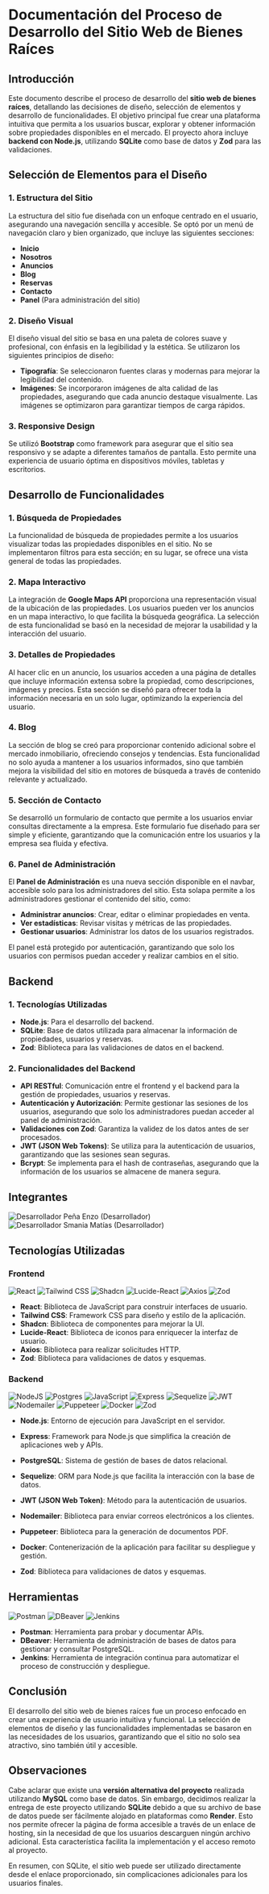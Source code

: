 # Documentación del Proceso de Desarrollo del Sitio Web de Bienes Raíces

## Introducción
Este documento describe el proceso de desarrollo del **sitio web de bienes raíces**, detallando las decisiones de diseño, selección de elementos y desarrollo de funcionalidades. El objetivo principal fue crear una plataforma intuitiva que permita a los usuarios buscar, explorar y obtener información sobre propiedades disponibles en el mercado. El proyecto ahora incluye **backend con Node.js**, utilizando **SQLite** como base de datos y **Zod** para las validaciones.

## Selección de Elementos para el Diseño

### 1. Estructura del Sitio
La estructura del sitio fue diseñada con un enfoque centrado en el usuario, asegurando una navegación sencilla y accesible. Se optó por un menú de navegación claro y bien organizado, que incluye las siguientes secciones:
- **Inicio**
- **Nosotros**
- **Anuncios**
- **Blog**
- **Reservas**
- **Contacto**
- **Panel** (Para administración del sitio)

### 2. Diseño Visual
El diseño visual del sitio se basa en una paleta de colores suave y profesional, con énfasis en la legibilidad y la estética. Se utilizaron los siguientes principios de diseño:
- **Tipografía**: Se seleccionaron fuentes claras y modernas para mejorar la legibilidad del contenido.
- **Imágenes**: Se incorporaron imágenes de alta calidad de las propiedades, asegurando que cada anuncio destaque visualmente. Las imágenes se optimizaron para garantizar tiempos de carga rápidos.

### 3. Responsive Design
Se utilizó **Bootstrap** como framework para asegurar que el sitio sea responsivo y se adapte a diferentes tamaños de pantalla. Esto permite una experiencia de usuario óptima en dispositivos móviles, tabletas y escritorios.

## Desarrollo de Funcionalidades

### 1. Búsqueda de Propiedades
La funcionalidad de búsqueda de propiedades permite a los usuarios visualizar todas las propiedades disponibles en el sitio. No se implementaron filtros para esta sección; en su lugar, se ofrece una vista general de todas las propiedades.

### 2. Mapa Interactivo
La integración de **Google Maps API** proporciona una representación visual de la ubicación de las propiedades. Los usuarios pueden ver los anuncios en un mapa interactivo, lo que facilita la búsqueda geográfica. La selección de esta funcionalidad se basó en la necesidad de mejorar la usabilidad y la interacción del usuario.

### 3. Detalles de Propiedades
Al hacer clic en un anuncio, los usuarios acceden a una página de detalles que incluye información extensa sobre la propiedad, como descripciones, imágenes y precios. Esta sección se diseñó para ofrecer toda la información necesaria en un solo lugar, optimizando la experiencia del usuario.

### 4. Blog
La sección de blog se creó para proporcionar contenido adicional sobre el mercado inmobiliario, ofreciendo consejos y tendencias. Esta funcionalidad no solo ayuda a mantener a los usuarios informados, sino que también mejora la visibilidad del sitio en motores de búsqueda a través de contenido relevante y actualizado.

### 5. Sección de Contacto
Se desarrolló un formulario de contacto que permite a los usuarios enviar consultas directamente a la empresa. Este formulario fue diseñado para ser simple y eficiente, garantizando que la comunicación entre los usuarios y la empresa sea fluida y efectiva.

### 6. Panel de Administración
El **Panel de Administración** es una nueva sección disponible en el navbar, accesible solo para los administradores del sitio. Esta solapa permite a los administradores gestionar el contenido del sitio, como:
- **Administrar anuncios**: Crear, editar o eliminar propiedades en venta.
- **Ver estadísticas**: Revisar visitas y métricas de las propiedades.
- **Gestionar usuarios**: Administrar los datos de los usuarios registrados.

El panel está protegido por autenticación, garantizando que solo los usuarios con permisos puedan acceder y realizar cambios en el sitio.

## Backend

### 1. Tecnologías Utilizadas
- **Node.js**: Para el desarrollo del backend.
- **SQLite**: Base de datos utilizada para almacenar la información de propiedades, usuarios y reservas.
- **Zod**: Biblioteca para las validaciones de datos en el backend.

### 2. Funcionalidades del Backend
- **API RESTful**: Comunicación entre el frontend y el backend para la gestión de propiedades, usuarios y reservas.
- **Autenticación y Autorización**: Permite gestionar las sesiones de los usuarios, asegurando que solo los administradores puedan acceder al panel de administración.
- **Validaciones con Zod**: Garantiza la validez de los datos antes de ser procesados.
- **JWT (JSON Web Tokens)**: Se utiliza para la autenticación de usuarios, garantizando que las sesiones sean seguras.
- **Bcrypt**: Se implementa para el hash de contraseñas, asegurando que la información de los usuarios se almacene de manera segura.

## Integrantes
![Desarrollador](https://img.icons8.com/color/48/000000/developer.png) Peña Enzo (Desarrollador)  
![Desarrollador](https://img.icons8.com/color/48/000000/developer.png) Smania Matías (Desarrollador)

## Tecnologías Utilizadas

### Frontend
![React](https://img.shields.io/badge/react-%2361DAFB.svg?style=for-the-badge&logo=react&logoColor=white) ![Tailwind CSS](https://img.shields.io/badge/tailwindcss-%2338B2AC.svg?style=for-the-badge&logo=tailwind-css&logoColor=white) ![Shadcn](https://img.shields.io/badge/shadcn-%23000000.svg?style=for-the-badge&logoColor=white) ![Lucide-React](https://img.shields.io/badge/lucide-react-%23000000.svg?style=for-the-badge&logoColor=white) ![Axios](https://img.shields.io/badge/axios-%23232B34.svg?style=for-the-badge&logo=axios&logoColor=white) ![Zod](https://img.shields.io/badge/zod-%23000000.svg?style=for-the-badge&logoColor=white)

- **React**: Biblioteca de JavaScript para construir interfaces de usuario.
- **Tailwind CSS**: Framework CSS para diseño y estilo de la aplicación.
- **Shadcn**: Biblioteca de componentes para mejorar la UI.
- **Lucide-React**: Biblioteca de iconos para enriquecer la interfaz de usuario.
- **Axios**: Biblioteca para realizar solicitudes HTTP.
- **Zod**: Biblioteca para validaciones de datos y esquemas.

### Backend
![NodeJS](https://img.shields.io/badge/node.js-6DA55F?style=for-the-badge&logo=node.js&logoColor=white) ![Postgres](https://img.shields.io/badge/postgres-%23316192.svg?style=for-the-badge&logo=postgresql&logoColor=white) ![JavaScript](https://img.shields.io/badge/javascript-%23323330.svg?style=for-the-badge&logo=javascript&logoColor=%23F7DF1E) ![Express](https://img.shields.io/badge/express-%23404D59.svg?style=for-the-badge&logo=express&logoColor=white) ![Sequelize](https://img.shields.io/badge/sequelize-%23000000.svg?style=for-the-badge&logo=sequelize&logoColor=white) ![JWT](https://img.shields.io/badge/JWT-%2321C7C1.svg?style=for-the-badge&logo=json-web-token&logoColor=white) ![Nodemailer](https://img.shields.io/badge/nodemailer-%23E5E5E5.svg?style=for-the-badge&logo=npm&logoColor=black) ![Puppeteer](https://img.shields.io/badge/puppeteer-%23000000.svg?style=for-the-badge&logo=googlechrome&logoColor=white) ![Docker](https://img.shields.io/badge/docker-%232496ED.svg?style=for-the-badge&logo=docker&logoColor=white) ![Zod](https://img.shields.io/badge/zod-%23000000.svg?style=for-the-badge&logoColor=white)

- **Node.js**: Entorno de ejecución para JavaScript en el servidor.
- **Express**: Framework para Node.js que simplifica la creación de aplicaciones web y APIs.
- **PostgreSQL**: Sistema de gestión de bases de datos relacional.
- **Sequelize**: ORM para Node.js que facilita la interacción con la base de datos.
- **JWT (JSON Web Token)**: Método para la autenticación de usuarios.
- **Nodemailer**: Biblioteca para enviar correos electrónicos a los clientes.
- **Puppeteer**: Biblioteca para la generación de documentos PDF.
- **Docker**: Contenerización de la aplicación para facilitar su despliegue y gestión.

- **Zod**: Biblioteca para validaciones de datos y esquemas.


## Herramientas

![Postman](https://img.shields.io/badge/postman-%23FF6C37.svg?style=for-the-badge&logo=postman&logoColor=white) ![DBeaver](https://img.shields.io/badge/dbeaver-%23000000.svg?style=for-the-badge&logoColor=white) ![Jenkins](https://img.shields.io/badge/jenkins-%23D24939.svg?style=for-the-badge&logo=jenkins&logoColor=white)

- **Postman**: Herramienta para probar y documentar APIs.
- **DBeaver**: Herramienta de administración de bases de datos para gestionar y consultar PostgreSQL.
- **Jenkins**: Herramienta de integración continua para automatizar el proceso de construcción y despliegue.

## Conclusión
El desarrollo del sitio web de bienes raíces fue un proceso enfocado en crear una experiencia de usuario intuitiva y funcional. La selección de elementos de diseño y las funcionalidades implementadas se basaron en las necesidades de los usuarios, garantizando que el sitio no solo sea atractivo, sino también útil y accesible.

## Observaciones

Cabe aclarar que existe una **versión alternativa del proyecto** realizada utilizando **MySQL** como base de datos. Sin embargo, decidimos realizar la entrega de este proyecto utilizando **SQLite** debido a que su archivo de base de datos puede ser fácilmente alojado en plataformas como **Render**. Esto nos permite ofrecer la página de forma accesible a través de un enlace de hosting, sin la necesidad de que los usuarios descarguen ningún archivo adicional. Esta característica facilita la implementación y el acceso remoto al proyecto.

En resumen, con SQLite, el sitio web puede ser utilizado directamente desde el enlace proporcionado, sin complicaciones adicionales para los usuarios finales.


